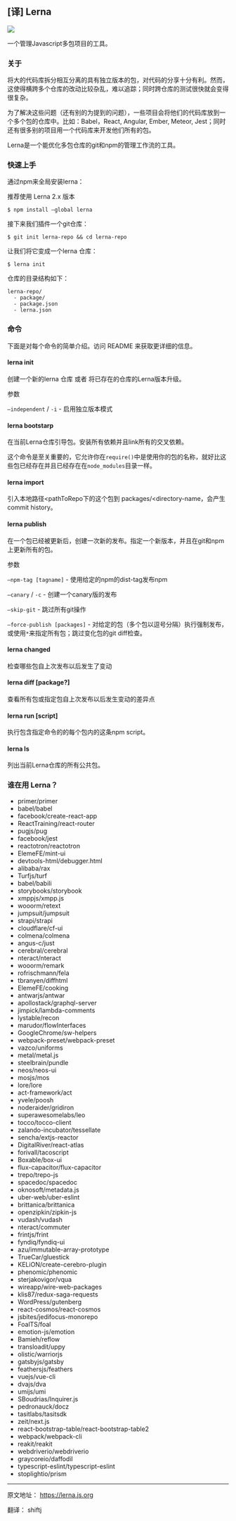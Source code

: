 ## [译] Lerna

<img src="https://user-images.githubusercontent.com/645641/79596653-38f81200-80e1-11ea-98cd-1c6a3bb5de51.png" style="max-width: 500px;" />

一个管理Javascript多包项目的工具。

### 关于

将大的代码库拆分相互分离的具有独立版本的包，对代码的分享十分有利。然而，这使得横跨多个仓库的改动比较杂乱，难以追踪；同时跨仓库的测试很快就会变得很复杂。

为了解决这些问题（还有别的为提到的问题），一些项目会将他们的代码库放到一个多个包的仓库中。比如：Babel，React, Angular, Ember, Meteor, Jest；同时还有很多别的项目用一个代码库来开发他们所有的包。

Lerna是一个能优化多包仓库的git和npm的管理工作流的工具。


### 快速上手

通过npm来全局安装lerna：

推荐使用 Lerna 2.x 版本

`$ npm install —global lerna`

接下来我们插件一个git仓库：

`$ git init lerna-repo && cd lerna-repo`

让我们将它变成一个lerna 仓库：

`$ lerna init`

仓库的目录结构如下：

```
lerna-repo/
  - package/
  - package.json
  - lerna.json
```

### 命令

下面是对每个命令的简单介绍。访问 README 来获取更详细的信息。


#### lerna init

创建一个新的lerna 仓库 或者 将已存在的仓库的Lerna版本升级。

参数

`—independent` / `-i` - 启用独立版本模式


#### lerna bootstarp

在当前Lerna仓库引导包。安装所有依赖并且link所有的交叉依赖。

这个命令是至关重要的，它允许你在`require()`中是使用你的包的名称，就好比这些包已经存在并且已经存在在`node_modules`目录一样。


#### lerna import <pathToRepo>

引入本地路径<pathToRepo下的这个包到 packages/<directory-name，会产生commit history。


#### lerna publish

在一个包已经被更新后，创建一次新的发布。指定一个新版本，并且在git和npm上更新所有的包。

参数

`—npm-tag [tagname]` - 使用给定的npm的dist-tag发布npm

`—canary` / `-c` - 创建一个canary版的发布

`—skip-git` - 跳过所有git操作

`—force-publish [packages]` - 对给定的包（多个包以逗号分隔）执行强制发布，或使用`*`来指定所有包；跳过变化包的git diff检查。


#### lerna changed

检查哪些包自上次发布以后发生了变动

#### lerna diff [package?]

查看所有包或指定包自上次发布以后发生变动的差异点

#### lerna run [script]

执行包含指定命令的的每个包内的这条npm script。

#### lerna ls

列出当前Lerna仓库的所有公共包。


### 谁在用 Lerna？

* primer/primer
* babel/babel
* facebook/create-react-app
* ReactTraining/react-router
* pugjs/pug
* facebook/jest
* reactotron/reactotron
* ElemeFE/mint-ui
* devtools-html/debugger.html
* alibaba/rax
* Turfjs/turf
* babel/babili
* storybooks/storybook
* xmppjs/xmpp.js
* wooorm/retext
* jumpsuit/jumpsuit
* strapi/strapi
* cloudflare/cf-ui
* colmena/colmena
* angus-c/just
* cerebral/cerebral
* nteract/nteract
* wooorm/remark
* rofrischmann/fela
* tbranyen/diffhtml
* ElemeFE/cooking
* antwarjs/antwar
* apollostack/graphql-server
* jimpick/lambda-comments
* lystable/recon
* marudor/flowInterfaces
* GoogleChrome/sw-helpers
* webpack-preset/webpack-preset
* vazco/uniforms
* metal/metal.js
* steelbrain/pundle
* neos/neos-ui
* mosjs/mos
* lore/lore
* act-framework/act
* yvele/poosh
* noderaider/gridiron
* superawesomelabs/leo
* tocco/tocco-client
* zalando-incubator/tessellate
* sencha/extjs-reactor
* DigitalRiver/react-atlas
* forivall/tacoscript
* Boxable/box-ui
* flux-capacitor/flux-capacitor
* trepo/trepo-js
* spacedoc/spacedoc
* oknosoft/metadata.js
* uber-web/uber-eslint
* brittanica/brittanica
* openzipkin/zipkin-js
* vudash/vudash
* nteract/commuter
* frintjs/frint
* fyndiq/fyndiq-ui
* azu/immutable-array-prototype
* TrueCar/gluestick
* KELiON/create-cerebro-plugin
* phenomic/phenomic
* sterjakovigor/vqua
* wireapp/wire-web-packages
* klis87/redux-saga-requests
* WordPress/gutenberg
* react-cosmos/react-cosmos
* jsbites/jedifocus-monorepo
* FoalTS/foal
* emotion-js/emotion
* Bamieh/reflow
* transloadit/uppy
* olistic/warriorjs
* gatsbyjs/gatsby
* feathersjs/feathers
* vuejs/vue-cli
* dvajs/dva
* umijs/umi
* SBoudrias/Inquirer.js
* pedronauck/docz
* tasitlabs/tasitsdk
* zeit/next.js
* react-bootstrap-table/react-bootstrap-table2
* webpack/webpack-cli
* reakit/reakit
* webdriverio/webdriverio
* graycoreio/daffodil
* typescript-eslint/typescript-eslint
* stoplightio/prism


----

原文地址： https://lerna.js.org

翻译： shiftj
